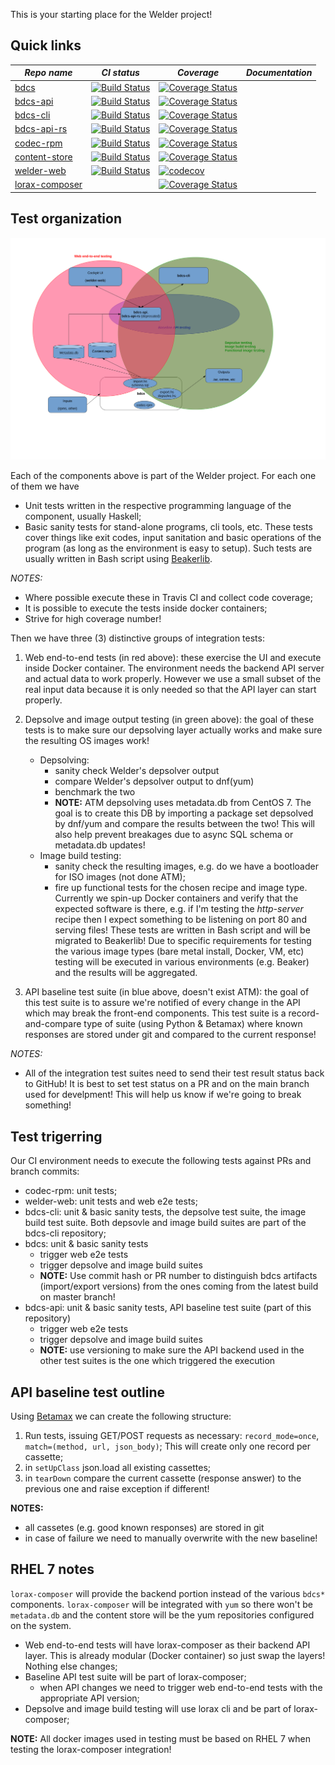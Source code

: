 This is your starting place for the Welder project!


Quick links
-----------


| *Repo name* | *CI status* | *Coverage*  | *Documentation* |
|---------------------------------------------------|---|---|---|
| [bdcs](https://github.com/weldr/bdcs) | [![Build Status](https://travis-ci.org/weldr/bdcs.svg?branch=master)](https://travis-ci.org/weldr/bdcs) | [![Coverage Status](https://coveralls.io/repos/github/weldr/bdcs/badge.svg?branch=master)](https://coveralls.io/github/weldr/bdcs?branch=master) |   |
| [bdcs-api](https://github.com/weldr/bdcs-api) | [![Build Status](https://travis-ci.org/weldr/bdcs-api.svg?branch=master)](https://travis-ci.org/weldr/bdcs-api) | [![Coverage Status](https://coveralls.io/repos/github/weldr/bdcs-api/badge.svg?branch=master)](https://coveralls.io/github/weldr/bdcs-api?branch=master) |   |
| [bdcs-cli](https://github.com/weldr/bdcs-cli) | [![Build Status](https://travis-ci.org/weldr/bdcs-cli.svg?branch=master)](https://travis-ci.org/weldr/bdcs-cli) | [![Coverage Status](https://coveralls.io/repos/github/weldr/bdcs-cli/badge.svg?branch=master)](https://coveralls.io/github/weldr/bdcs-cli?branch=master) |   |
| [bdcs-api-rs](https://github.com/weldr/bdcs-api-rs) | [![Build Status](https://travis-ci.org/weldr/bdcs-api-rs.svg?branch=master)](https://travis-ci.org/weldr/bdcs-api-rs) | [![Coverage Status](https://coveralls.io/repos/github/weldr/bdcs-api-rs/badge.svg?branch=master)](https://coveralls.io/github/weldr/bdcs-api-rs?branch=master) |   |
| [codec-rpm](https://github.com/weldr/codec-rpm) | [![Build Status](https://travis-ci.org/weldr/codec-rpm.svg?branch=master)](https://travis-ci.org/weldr/codec-rpm) | [![Coverage Status](https://coveralls.io/repos/github/weldr/codec-rpm/badge.svg?branch=master)](https://coveralls.io/github/weldr/codec-rpm?branch=master) |   |
| [content-store](https://github.com/weldr/content-store) | [![Build Status](https://travis-ci.org/weldr/content-store.svg?branch=master)](https://travis-ci.org/weldr/content-store) | [![Coverage Status](https://coveralls.io/repos/github/weldr/content-store/badge.svg?branch=master)](https://coveralls.io/github/weldr/content-store?branch=master) |   |
| [welder-web](https://github.com/weldr/welder-web) | [![Build Status](https://travis-ci.org/weldr/welder-web.svg?branch=master)](https://travis-ci.org/weldr/welder-web) | [![codecov](https://codecov.io/gh/weldr/welder-web/branch/master/graph/badge.svg)](https://codecov.io/gh/weldr/welder-web) |   |
| [lorax-composer](https://github.com/rhinstaller/lorax) | | [![Coverage Status](https://coveralls.io/repos/github/rhinstaller/lorax/badge.svg?branch=lorax-composer)](https://coveralls.io/github/rhinstaller/lorax?branch=lorax-composer) |   |


Test organization
-----------------

![Testing structure](images/welder_testing.svg "Testing structure")

Each of the components above is part of the Welder project. For each one of them we have

* Unit tests written in the respective programming language of the component, usually Haskell;
* Basic sanity tests for stand-alone programs, cli tools, etc. These tests cover things like
  exit codes, input sanitation and basic operations of the program (as long as the environment
  is easy to setup). Such tests are usually written in Bash script using
  [Beakerlib](https://github.com/beakerlib/beakerlib/).

*NOTES:*

- Where possible execute these in Travis CI and collect code coverage;
- It is possible to execute the tests inside docker containers;
- Strive for high coverage number!


Then we have three (3) distinctive groups of integration tests:

1. Web end-to-end tests (in red above): these exercise the UI and execute inside Docker
   container. The environment needs the backend API server and actual data to work
   properly. However we use a small subset of the real input data because it is only needed
   so that the API layer can start properly.

2. Depsolve and image output testing (in green above): the goal of these tests is to make sure
   our depsolving layer actually works and make sure the resulting OS images work!
   - Depsolving:
     - sanity check Welder's depsolver output
     - compare Welder's depsolver output to dnf(yum)
     - benchmark the two
     - **NOTE:** ATM depsolving uses metadata.db from CentOS 7. The goal is to create this DB by
       importing a package set depsolved by dnf/yum and compare the results between the two!
       This will also help prevent breakages due to async SQL schema or metadata.db updates!
   - Image build testing:
     - sanity check the resulting images, e.g. do we have a bootloader for ISO images (not done ATM);
     - fire up functional tests for the chosen recipe and image type. Currently we spin-up
       Docker containers and verify that the expected software is there, e.g. if I'm testing the
       *http-server* recipe then I expect something to be listening on port 80 and serving files!
       These tests are written in Bash script and will be migrated to Beakerlib! Due to specific
       requirements for testing the various image types (bare metal install, Docker, VM, etc) testing
       will be executed in various environments (e.g. Beaker) and the results will be aggregated.

3. API baseline test suite (in blue above, doesn't exist ATM): the goal of this test suite is to assure we're
   notified of every change in the API which may break the front-end components. This test suite
   is a record-and-compare type of suite (using Python & Betamax) where known responses are
   stored under git and compared to the current response!

*NOTES:*

- All of the integration test suites need to send their test result status back to GitHub!
  It is best to set test status on a PR and on the main branch used for develpment! This
  will help us know if we're going to break something!


Test trigerring
---------------

Our CI environment needs to execute the following tests against PRs and branch commits:

* codec-rpm: unit tests;
* welder-web: unit tests and web e2e tests;
* bdcs-cli: unit & basic sanity tests, the depsolve test suite, the image build test suite.
  Both depsovle and image build suites are part of the bdcs-cli repository;
* bdcs: unit & basic sanity tests
  - trigger web e2e tests
  - trigger depsolve and image build suites
  - **NOTE:** Use commit hash or PR number to distinguish bdcs artifacts (import/export versions)
    from the ones coming from the latest build on master branch!
* bdcs-api: unit & basic sanity tests, API baseline test suite (part of this repository)
  - trigger web e2e tests
  - trigger depsolve and image build suites
  - **NOTE:** use versioning to make sure the API backend used in the other test suites
    is the one which triggered the execution


API baseline test outline
--------------------------

Using
[Betamax](https://betamax.readthedocs.io/en/latest/integrations.html#unittest-integration)
we can create the following structure:

1. Run tests, issuing GET/POST requests as necessary: `record_mode=once`, `match=(method, url, json_body)`;
   This will create only one record per cassette;
2. in `setUpClass` json.load all existing cassettes;
3. in `tearDown` compare the current cassette (response answer) to the previous one and
   raise exception if different!

**NOTES:**

- all cassetes (e.g. good known responses) are stored in git
- in case of failure we need to manually overwrite with the new baseline!

RHEL 7 notes
------------

`lorax-composer` will provide the backend portion instead of the various `bdcs*` components.
`lorax-composer` will be integrated with `yum` so there won't be `metadata.db` and the content
store will be the yum repositories configured on the system.

* Web end-to-end tests will have lorax-composer as their backend API layer. This is already
  modular (Docker container) so just swap the layers! Nothing else changes;
* Baseline API test suite will be part of lorax-composer;
  - when API changes we need to trigger web end-to-end tests with the appropriate API version;
* Depsolve and image build testing will use lorax cli and be part of lorax-composer;

**NOTE:** All docker images used in testing must be based on RHEL 7 when testing the
lorax-composer integration!
